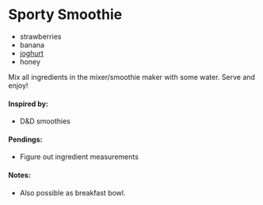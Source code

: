 # Sporty Smoothie

* strawberries
* banana
* [joghurt](https://github.com/andreamalhera/committed_meals/blob/master/how_to_replace.md#joghurt)
* honey

Mix all ingredients in the mixer/smoothie maker with some water. Serve and enjoy!

#### Inspired by: 
* D&D smoothies

#### Pendings: 
* Figure out ingredient measurements

#### Notes: 
* Also possible as breakfast bowl.
